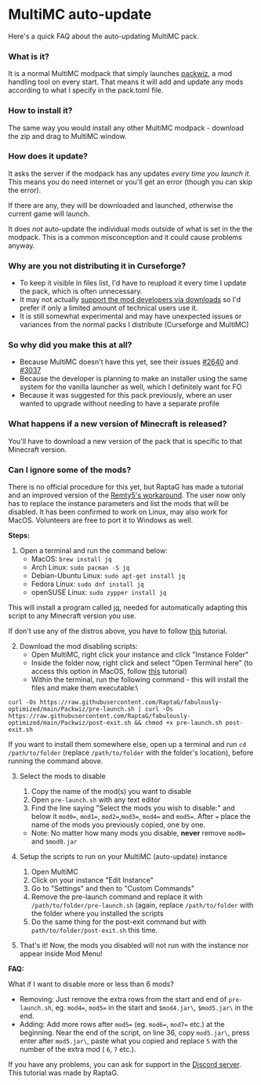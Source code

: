 # MultiMC auto-update

Here's a quick FAQ about the auto-updating MultiMC pack.

### What is it?

It is a normal MultiMC modpack that simply launches [packwiz](https://github.com/comp500/packwiz), a mod handling tool on every start. That means it will add and update any mods according to what I specify in the pack.toml file.

### How to install it?

The same way you would install any other MultiMC modpack - download the zip and drag to MultiMC window.

### How does it update?

It asks the server if the modpack has any updates _every time you launch it_. This means you do need internet or you'll get an error (though you can skip the error).

If there are any, they will be downloaded and launched, otherwise the current game will launch.

It does _not_ auto-update the individual mods outside of what is set in the the modpack. This is a common misconception and it could cause problems anyway.

### Why are you not distributing it in Curseforge?

* To keep it visible in files list, I'd have to reupload it every time I update the pack, which is often unnecessary.
* It may not actually [support the mod developers via downloads](https://support.curseforge.com/en/support/solutions/articles/9000197898-rewards-program-terms-of-service#1.-Description-of-Rewards-Program) so I'd prefer if only a limited amount of technical users use it.
* It is still somewhat experimental and may have unexpected issues or variances from the normal packs I distribute (Curseforge and MultiMC)

### So why did you make this at all?

* Because MultiMC doesn't have this yet, see their issues [#2640](https://github.com/MultiMC/MultiMC5/issues/2640) and [#3037](https://github.com/MultiMC/MultiMC5/issues/3057)
* Because the developer is planning to make an installer using the same system for the vanilla launcher as well, which I definitely want for FO
* Because it was suggested for this pack previously, where an user wanted to upgrade without needing to have a separate profile

### What happens if a new version of Minecraft is released?

You'll have to download a new version of the pack that is specific to that Minecraft version.

### Can I ignore some of the mods?

There is no official procedure for this yet, but RaptaG has made a tutorial and an improved version of the [Remty5's workaround](https://github.com/Fabulously-Optimized/fabulously-optimized/issues/81). The user now only has to replace the instance parameters and list the mods that will be disabled. It has been confirmed to work on Linux, may also work for MacOS. Volunteers are free to port it to Windows as well.
 
**Steps:**

1. Open a terminal and run the command below:
   * MacOS: `brew install jq`
   * Arch Linux: `sudo pacman -S jq`
   * Debian-Ubuntu Linux: `sudo apt-get install jq`
   * Fedora Linux: `sudo dnf install jq`
   * openSUSE Linux: `sudo zypper install jq`

This will install a program called [jq](https://stedolan.github.io/jq/), needed for automatically adapting this script to any Minecraft version you use.

If don't use any of the distros above, you have to follow [this](https://stedolan.github.io/jq/download/) tutorial.

2. Download the mod disabling scripts:
   * Open MultiMC, right click your instance and click "Instance Folder"
   * Inside the folder now, right click and select "Open Terminal here" (to access this option in MacOS, follow [this](https://www.petenetlive.com/KB/Article/0001060) tutorial)
   * Within the terminal, run the following command - this will install the files and make them executable:\

`curl -Os https://raw.githubusercontent.com/RaptaG/fabulously-optimized/main/Packwiz/pre-launch.sh | curl -Os https://raw.githubusercontent.com/RaptaG/fabulously-optimized/main/Packwiz/post-exit.sh && chmod +x pre-launch.sh post-exit.sh`

 If you want to install them somewhere else, open up a terminal and run `cd /path/to/folder` (replace `/path/to/folder` with the folder's location), before running the command above.

3. Select the mods to disable
   1. Copy the name of the mod(s) you want to disable
   2. Open `pre-launch.sh` with any text editor
   3. Find the line saying "Select the mods you wish to disable:" and below it `mod0=`, `mod1=`, `mod2=`,`mod3=`, `mod4=` and `mod5=`. After `=` place the name of the mods you previously copied, one by one.
   * Note: No matter how many mods you disable, **never** remove `mod0=` and `$mod0.jar`

4. Setup the scripts to run on your MultiMC (auto-update) instance  
   1. Open MultiMC
   2. Click on your instance "Edit Instance"
   3. Go to "Settings" and then to "Custom Commands"
   4. Remove the pre-launch command and replace it with `/path/to/folder/pre-launch.sh` (again, replace `/path/to/folder` with the folder where you              installed the scripts
   5. Do the same thing for the post-exit command but with `path/to/folder/post-exit.sh` this time.
5. That's it! Now, the mods you disabled will not run with the instance nor appear inside Mod Menu!

**FAQ:**

What if I want to disable more or less than 6 mods?

* Removing: Just remove the extra rows from the start and end of `pre-launch.sh`, eg. `mod4=`, `mod5=` in the start and `$mod4.jar\`, `$mod5.jar\` in the end.
* Adding: Add more rows after `mod5=` (eg. `mod6=`, `mod7=` etc.) at the beginning. Near the end of the script, on line 36, copy `mod5.jar\`, press enter after `mod5.jar\`, paste what you copied and replace `5` with the number of the extra mod ( `6`, `7` etc.).

If you have any problems, you can ask for support in the [Discord server](https://discord.gg/yxaXtaQqdB). This tutorial was made by RaptaG.
